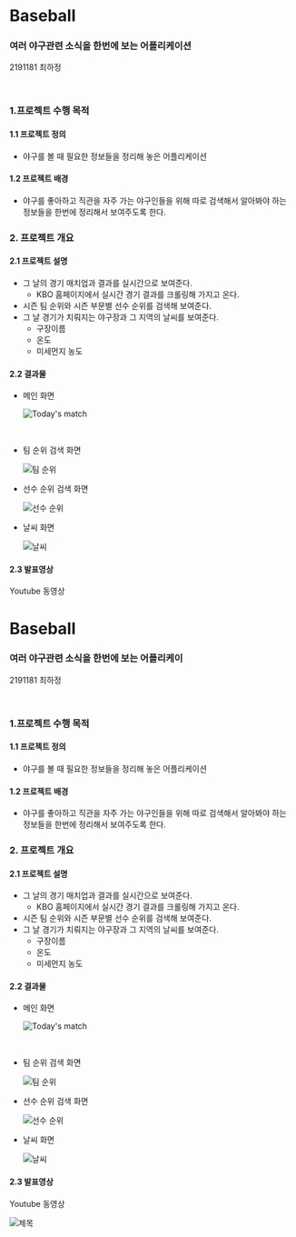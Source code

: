 # Baseball
### 여러 야구관련 소식을 한번에 보는 어플리케이션

2191181 최하정

<br>

### 1.프로젝트 수행 목적

#### 1.1 프로젝트 정의

* 야구를 볼 때 필요한 정보들을 정리해 놓은 어플리케이션



#### 1.2 프로젝트 배경

* 야구를 좋아하고 직관을 자주 가는 야구인들을 위해 따로 검색해서 알아봐야 하는 정보들을 한번에 정리해서 보여주도록 한다.


### 2. 프로젝트 개요

#### 2.1 프로젝트 설명

* 그 날의 경기 매치업과 결과를 실시간으로 보여준다.
  * KBO 홈페이지에서 실시간 경기 결과를 크롤링해 가지고 온다.
* 시즌 팀 순위와 시즌 부문별 선수 순위를 검색해 보여준다.
* 그 날 경기가 치뤄지는 야구장과 그 지역의 날씨를 보여준다.
  * 구장이름
  *  온도
  *  미세먼지 농도



#### 2.2 결과물

* 메인 화면

  ![Today's match]()

  ​



* 팀 순위 검색 화면

  ![팀 순위]()



* 선수 순위 검색 화면

  ![선수 순위]()



* 날씨 화면

  ![날씨]()



#### 2.3 발표영상
Youtube 동영상

 # Baseball
### 여러 야구관련 소식을 한번에 보는 어플리케이

2191181 최하정

<br>

### 1.프로젝트 수행 목적

#### 1.1 프로젝트 정의

* 야구를 볼 때 필요한 정보들을 정리해 놓은 어플리케이션



#### 1.2 프로젝트 배경

* 야구를 좋아하고 직관을 자주 가는 야구인들을 위해 따로 검색해서 알아봐야 하는 정보들을 한번에 정리해서 보여주도록 한다.


### 2. 프로젝트 개요

#### 2.1 프로젝트 설명

* 그 날의 경기 매치업과 결과를 실시간으로 보여준다.
  * KBO 홈페이지에서 실시간 경기 결과를 크롤링해 가지고 온다.
* 시즌 팀 순위와 시즌 부문별 선수 순위를 검색해 보여준다.
* 그 날 경기가 치뤄지는 야구장과 그 지역의 날씨를 보여준다.
  * 구장이름
  *  온도
  *  미세먼지 농도



#### 2.2 결과물

* 메인 화면

  ![Today's match]()

  ​



* 팀 순위 검색 화면

  ![팀 순위]()



* 선수 순위 검색 화면

  ![선수 순위]()



* 날씨 화면

  ![날씨]()



#### 2.3 발표영상
Youtube 동영상

 ![제목](https://youtu.be/5eiVCmlCnAU)
